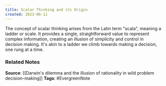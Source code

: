 ```yaml
---
title: Scalar Thinking and its Origin
created: 2023-06-11
---
```


The concept of scalar thinking arises from the Latin term "scala", meaning a ladder or scale. It provides a single, straightforward value to represent complex information, creating an illusion of simplicity and control in decision making. It's akin to a ladder we climb towards making a decision, one rung at a time.

### Related Notes
**Source**: [[Darwin's dilemma and the illusion of rationality in wild problem decision-making]]
**Tags**: #EvergreenNote